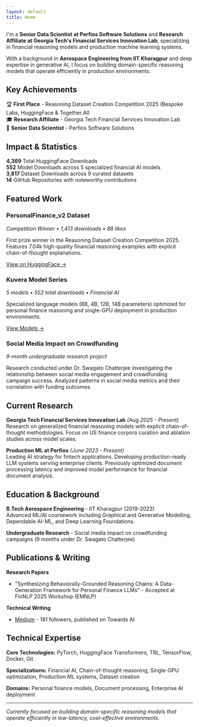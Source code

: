 ```yaml
---
layout: default
title: Home
---
```


I'm a **Senior Data Scientist at Perfios Software Solutions** and **Research Affiliate at Georgia Tech's Financial Services Innovation Lab**, specializing in financial reasoning models and production machine learning systems.

With a background in **Aerospace Engineering from IIT Kharagpur** and deep expertise in generative AI, I focus on building domain-specific reasoning models that operate efficiently in production environments.

## Key Achievements

🏆 **First Place** - Reasoning Dataset Creation Competition 2025 (Bespoke Labs, HuggingFace & Together.AI)  
🎓 **Research Affiliate** - Georgia Tech Financial Services Innovation Lab  
💼 **Senior Data Scientist** - Perfios Software Solutions

## Impact & Statistics

**4,369** Total HuggingFace Downloads  
**552** Model Downloads across 5 specialized financial AI models  
**3,817** Dataset Downloads across 9 curated datasets  
**14** GitHub Repositories with noteworthy contributions

## Featured Work

### PersonalFinance_v2 Dataset
*Competition Winner • 1,413 downloads • 88 likes*

First prize winner in the Reasoning Dataset Creation Competition 2025. Features 7.04k high-quality financial reasoning examples with explicit chain-of-thought explanations.

[View on HuggingFace →](https://huggingface.co/datasets/akhil-theerthala/PersonalFinance_v2)

### Kuvera Model Series
*5 models • 552 total downloads • Financial AI*

Specialized language models (8B, 4B, 12B, 14B parameters) optimized for personal finance reasoning and single-GPU deployment in production environments.

[View Models →](https://huggingface.co/akhil-theerthala)

### Social Media Impact on Crowdfunding
*9-month undergraduate research project*

Research conducted under Dr. Swagato Chatterjee investigating the relationship between social media engagement and crowdfunding campaign success. Analyzed patterns in social media metrics and their correlation with funding outcomes.

## Current Research

**Georgia Tech Financial Services Innovation Lab** *(Aug 2025 - Present)*  
Research on generalized financial reasoning models with explicit chain-of-thought methodologies. Focus on US finance corpora curation and ablation studies across model scales.

**Production ML at Perfios** *(June 2023 - Present)*  
Leading AI strategy for fintech applications. Developing production-ready LLM systems serving enterprise clients. Previously optimized document processing latency and improved model performance for financial document analysis.

## Education & Background

**B.Tech Aerospace Engineering** - IIT Kharagpur (2019-2023)  
Advanced ML/AI coursework including Graphical and Generative Modelling, Dependable AI-ML, and Deep Learning Foundations.

**Undergraduate Research** - Social media impact on crowdfunding campaigns (9 months under Dr. Swagato Chatterjee)

## Publications & Writing

**Research Papers**
- "Synthesizing Behaviorally-Grounded Reasoning Chains: A Data-Generation Framework for Personal Finance LLMs" - Accepted at FinNLP 2025 Workshop (EMNLP)

**Technical Writing**
- [Medium](https://medium.com/@akhiltvsn) - 181 followers, published on Towards AI

## Technical Expertise

**Core Technologies:** PyTorch, HuggingFace Transformers, TRL, TensorFlow, Docker, Git

**Specializations:** Financial AI, Chain-of-thought reasoning, Single-GPU optimization, Production ML systems, Dataset creation

**Domains:** Personal finance models, Document processing, Enterprise AI deployment

---

*Currently focused on building domain-specific reasoning models that operate efficiently in low-latency, cost-effective environments.*